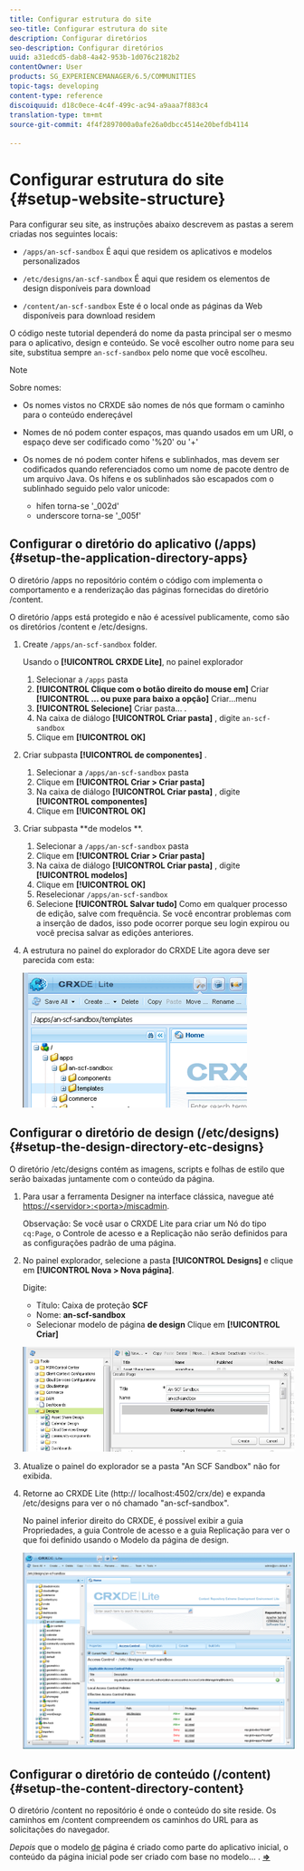 ```yaml
---
title: Configurar estrutura do site
seo-title: Configurar estrutura do site
description: Configurar diretórios
seo-description: Configurar diretórios
uuid: a31edcd5-dab8-4a42-953b-1d076c2182b2
contentOwner: User
products: SG_EXPERIENCEMANAGER/6.5/COMMUNITIES
topic-tags: developing
content-type: reference
discoiquuid: d18c0ece-4c4f-499c-ac94-a9aaa7f883c4
translation-type: tm+mt
source-git-commit: 4f4f2897000a0afe26a0dbcc4514e20befdb4114

---
```



# Configurar estrutura do site {#setup-website-structure}

Para configurar seu site, as instruções abaixo descrevem as pastas a serem criadas nos seguintes locais:

* `/apps/an-scf-sandbox`
É aqui que residem os aplicativos e modelos personalizados

* `/etc/designs/an-scf-sandbox`
É aqui que residem os elementos de design disponíveis para download

* `/content/an-scf-sandbox`
Este é o local onde as páginas da Web disponíveis para download residem

O código neste tutorial dependerá do nome da pasta principal ser o mesmo para o aplicativo, design e conteúdo. Se você escolher outro nome para seu site, substitua sempre `an-scf-sandbox` pelo nome que você escolheu.

>[!NOTE]
>
>Sobre nomes:
>
>* Os nomes vistos no CRXDE são nomes de nós que formam o caminho para o conteúdo endereçável
>* Nomes de nó podem conter espaços, mas quando usados em um URI, o espaço deve ser codificado como &#39;%20&#39; ou &#39;+&#39;
>* Os nomes de nó podem conter hifens e sublinhados, mas devem ser codificados quando referenciados como um nome de pacote dentro de um arquivo Java. Os hífens e os sublinhados são escapados com o sublinhado seguido pelo valor unicode:
>
>   * hífen torna-se &#39;_002d&#39;
>   * underscore torna-se &#39;_005f&#39;

## Configurar o diretório do aplicativo (/apps) {#setup-the-application-directory-apps}

O diretório /apps no repositório contém o código com implementa o comportamento e a renderização das páginas fornecidas do diretório /content.

O diretório /apps está protegido e não é acessível publicamente, como são os diretórios /content e /etc/designs.

1. Create `/apps/an-scf-sandbox` folder.

   Usando o **[!UICONTROL CRXDE Lite]**, no painel explorador

   1. Selecionar a `/apps` pasta
   1. **[!UICONTROL Clique com o botão direito do mouse em]** Criar **[!UICONTROL ... ou puxe para baixo a opção]** Criar...menu
   1. **[!UICONTROL Selecione]** Criar pasta... .
   1. Na caixa de diálogo **[!UICONTROL Criar pasta]** , digite `an-scf-sandbox`
   1. Clique em **[!UICONTROL OK]**

1. Criar subpasta **[!UICONTROL de componentes]** .

   1. Selecionar a `/apps/an-scf-sandbox` pasta
   1. Clique em **[!UICONTROL Criar > Criar pasta]**
   1. Na caixa de diálogo **[!UICONTROL Criar pasta]** , digite **[!UICONTROL componentes]**
   1. Clique em **[!UICONTROL OK]**

1. Criar subpasta **de modelos **.

   1. Selecionar a `/apps/an-scf-sandbox` pasta
   1. Clique em **[!UICONTROL Criar > Criar pasta]**
   1. Na caixa de diálogo **[!UICONTROL Criar pasta]** , digite **[!UICONTROL modelos]**
   1. Clique em **[!UICONTROL OK]**
   1. Reselecionar `/apps/an-scf-sandbox`
   1. Selecione **[!UICONTROL Salvar tudo]**
   Como em qualquer processo de edição, salve com frequência. Se você encontrar problemas com a inserção de dados, isso pode ocorrer porque seu login expirou ou você precisa salvar as edições anteriores.

1. A estrutura no painel do explorador do CRXDE Lite agora deve ser parecida com esta:

   ![chlimage_1-44](assets/chlimage_1-44.png)

## Configurar o diretório de design (/etc/designs) {#setup-the-design-directory-etc-designs}

O diretório /etc/designs contém as imagens, scripts e folhas de estilo que serão baixadas juntamente com o conteúdo da página.

1. Para usar a ferramenta Designer na interface clássica, navegue até [https://&lt;servidor>:&lt;porta>/miscadmin](http://localhost:4502/miscadmin).

   Observação: Se você usar o CRXDE Lite para criar um Nó do tipo `cq:Page`, o Controle de acesso e a Replicação não serão definidos para as configurações padrão de uma página.

1. No painel explorador, selecione a pasta **[!UICONTROL Designs]** e clique em **[!UICONTROL Nova > Nova página]**.

   Digite:

   * Título: Caixa de proteção **SCF**
   * Nome: **an-scf-sandbox**
   * Selecionar modelo de página **de design**
   Clique em **[!UICONTROL Criar]**

   ![chlimage_1-45](assets/chlimage_1-45.png)

1. Atualize o painel do explorador se a pasta &quot;An SCF Sandbox&quot; não for exibida.

1. Retorne ao CRXDE Lite (http:// localhost:4502/crx/de) e expanda /etc/designs para ver o nó chamado &quot;an-scf-sandbox&quot;.

   No painel inferior direito do CRXDE, é possível exibir a guia Propriedades, a guia Controle de acesso e a guia Replicação para ver o que foi definido usando o Modelo da página de design.

   ![chlimage_1-46](assets/chlimage_1-46.png)

## Configurar o diretório de conteúdo (/content) {#setup-the-content-directory-content}

O diretório /content no repositório é onde o conteúdo do site reside. Os caminhos em /content compreendem os caminhos do URL para as solicitações do navegador.

*Depois* que o modelo [de](initial-app.md#createthepagetemplate) página é criado como parte do aplicativo inicial, o conteúdo da página inicial pode ser criado com base no modelo... . [**⇒**](initial-app.md)
